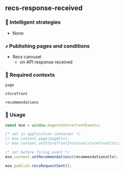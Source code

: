 ## recs-response-received

### 🤖 Intelligent strategies

-   None

### ⤴️ Publishing pages and conditions

-   Recs carousel
    -   on API response received

### 🛄 Required contexts

`page`

`storefront`

`recommendations`

### 🔧 Usage

```javascript
const mse = window.magentoStorefrontEvents;

/* set in application container */
// mse.context.page(pageCtx);
// mse.context.setStorefrontInstance(storefrontCtx);

/* set before firing event */
mse.context.setRecommendations(recommendationsCtx);

mse.publish.recsRequestSent();
```
